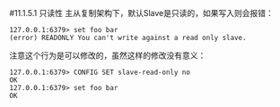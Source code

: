 #11.1.5.1	只读性
主从复制架构下，默认Slave是只读的，如果写入则会报错：

	127.0.0.1:6379> set foo bar
	(error) READONLY You can't write against a read only slave.

注意这个行为是可以修改的，虽然这样的修改没有意义：

	127.0.0.1:6379> CONFIG SET slave-read-only no
	OK
	127.0.0.1:6379> set foo bar
	OK

